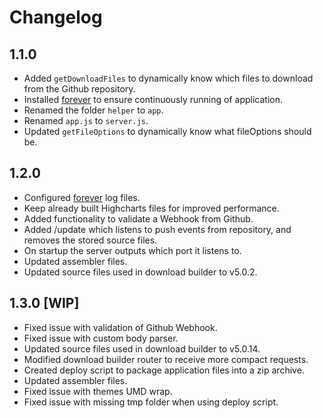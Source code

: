 # Changelog

## 1.1.0
- Added `getDownloadFiles` to dynamically know which files to download from the Github repository.
- Installed [forever](https://www.npmjs.com/package/forever) to ensure continuously running of application.
- Renamed the folder `helper` to `app`.
- Renamed `app.js` to `server.js`.
- Updated `getFileOptions` to dynamically know what fileOptions should be.

## 1.2.0
- Configured [forever](https://www.npmjs.com/package/forever) log files. 
- Keep already built Highcharts files for improved performance.
- Added functionality to validate a Webhook from Github.
- Added /update which listens to push events from repository, and removes the stored source files.
- On startup the server outputs which port it listens to.
- Updated assembler files.
- Updated source files used in download builder to v5.0.2.

## 1.3.0 [WIP]
- Fixed issue with validation of Github Webhook.
- Fixed issue with custom body parser.
- Updated source files used in download builder to v5.0.14.
- Modified download builder router to receive more compact requests.
- Created deploy script to package application files into a zip archive.
- Updated assembler files.
- Fixed issue with themes UMD wrap.
- Fixed issue with missing tmp folder when using deploy script.
